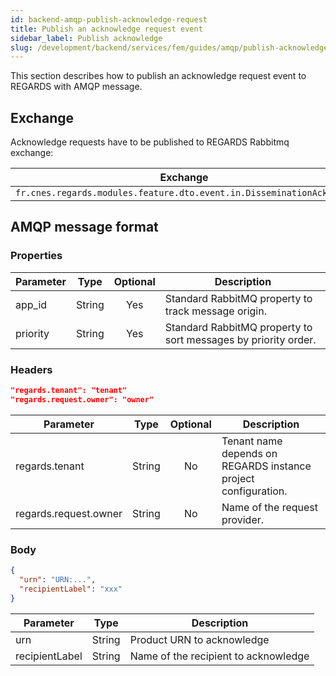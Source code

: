 ```yaml
---
id: backend-amqp-publish-acknowledge-request
title: Publish an acknowledge request event
sidebar_label: Publish acknowledge
slug: /development/backend/services/fem/guides/amqp/publish-acknowledge-request
---
```


This section describes how to publish an acknowledge request event to REGARDS with AMQP message.

## Exchange

Acknowledge requests have to be published to REGARDS Rabbitmq exchange:

| Exchange                                                             | Virtual host                   |
|----------------------------------------------------------------------|--------------------------------|
| `fr.cnes.regards.modules.feature.dto.event.in.DisseminationAckEvent` | `regards.multitenant.manager`	 |

## AMQP message format

### Properties

| Parameter | Type   | Optional | Description                                                    |
|-----------|--------|:--------:|----------------------------------------------------------------|
| app_id    | String |   Yes    | Standard RabbitMQ property to track message origin.            |
| priority  | String |   Yes    | Standard RabbitMQ property to sort messages by priority order. |

### Headers

```json
"regards.tenant": "tenant"
"regards.request.owner": "owner"
```

| Parameter             | Type   | Optional | Description                                                    |
|-----------------------|--------|:--------:|----------------------------------------------------------------|
| regards.tenant        | String |    No    | Tenant name depends on REGARDS instance project configuration. |
| regards.request.owner | String |    No    | Name of the request provider.                                  |

### Body


```json
{
  "urn": "URN:...",
  "recipientLabel": "xxx"
}
```

| Parameter      | Type   | Description                          |
|----------------|--------|--------------------------------------|
| urn            | String | Product URN to acknowledge           |
| recipientLabel | String | Name of the recipient to acknowledge |
